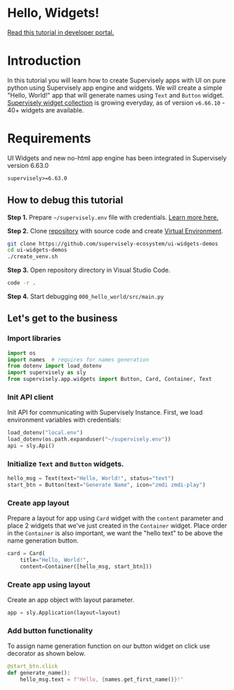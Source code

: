 # Hello, Widgets!

[Read this tutorial in developer portal.](#)

# Introduction

In this tutorial you will learn how to create Supervisely apps with UI on pure python using Supervisely app engine and widgets.
We will create a simple "Hello, World!" app that will generate names using `Text` and `Button` widget. [Supervisely widget collection](https://github.com/supervisely/supervisely/tree/master/supervisely/app/widgets) is growing everyday, as of version `v6.66.10` - 40+ widgets are available.

# Requirements

UI Widgets and new no-html app engine has been integrated in Supervisely version 6.63.0

```requirements.txt
supervisely>=6.63.0
```

## How to debug this tutorial

**Step 1.** Prepare `~/supervisely.env` file with credentials. [Learn more here.](https://developer.supervise.ly/getting-started/basics-of-authentication#how-to-use-in-python)


**Step 2.** Clone [repository](https://github.com/supervisely-ecosystem/ui-widgets-demos) with source code and create [Virtual Environment](https://docs.python.org/3/library/venv.html).

```bash
git clone https://github.com/supervisely-ecosystem/ui-widgets-demos
cd ui-widgets-demos
./create_venv.sh
```

**Step 3.** Open repository directory in Visual Studio Code.&#x20;

```bash
code -r .
```

**Step 4.** Start debugging `000_hello_world/src/main.py`&#x20;

## Let's get to the business

### Import libraries

```python
import os
import names  # requires for names generation
from dotenv import load_dotenv
import supervisely as sly
from supervisely.app.widgets import Button, Card, Container, Text
```

### Init API client

Init API for communicating with Supervisely Instance. First, we load environment variables with credentials:

```python
load_dotenv("local.env")
load_dotenv(os.path.expanduser("~/supervisely.env"))
api = sly.Api()
```

### Initialize `Text` and `Button` widgets.

```python
hello_msg = Text(text="Hello, World!", status="text")
start_btn = Button(text="Generate Name", icon="zmdi zmdi-play")
```

### Create app layout

Prepare a layout for app using `Card` widget with the `content` parameter and place 2 widgets that we've just created in the `Container` widget. Place order in the `Container` is also important, we want the "hello text" to be above the name generation button.

```python
card = Card(
    title="Hello, World!", 
    content=Container([hello_msg, start_btn]))
```

### Create app using layout

Create an app object with layout parameter.

```python
app = sly.Application(layout=layout)
```

### Add button functionality

To assign name generation function on our button widget on click use decorator as shown below.

```python
@start_btn.click
def generate_name():
    hello_msg.text = f"Hello, {names.get_first_name()}!"
```
